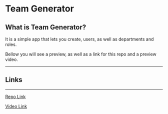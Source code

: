 # Team Generator

## What is Team Generator?
It is a simple app that lets you create, users, as well as departments and roles.

Bellow you will see a preview, as well as a link for this repo and a preview video.

---
## Links
---
[Repo Link](https://github.com/luistorano/team-generator)

[Video Link](https://drive.google.com/file/d/12yZKWntJ73uINtPa2VoajxiLY9rJXm_I/view)